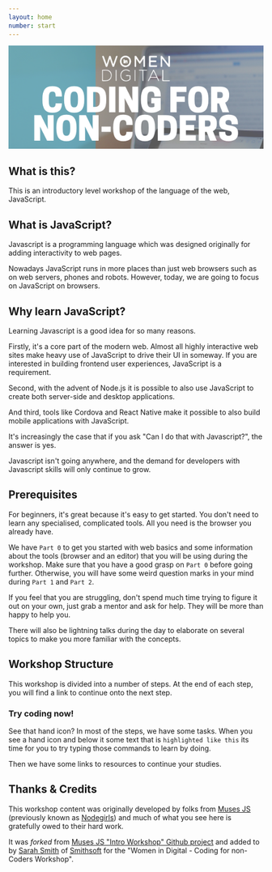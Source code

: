 ```yaml
---
layout: home
number: start
---
```


<img src="assets/logo.png">

## What is this?

This is an introductory level workshop of the language of the web, JavaScript.

## What is JavaScript?

Javascript is a programming language which was designed originally for adding interactivity to web pages.  

Nowadays JavaScript runs in more places than just web browsers such as on web servers, phones and robots. However, today, we are going to focus on JavaScript on browsers.

## Why learn JavaScript?

Learning Javascript is a good idea for so many reasons.

Firstly, it's a core part of the modern web.  Almost all highly interactive web sites make heavy use of JavaScript to drive their UI in someway.  If you are interested in building frontend user experiences, JavaScript is a requirement.

Second, with the advent of Node.js it is possible to also use JavaScript to create both server-side and desktop applications.

And third, tools like Cordova and React Native make it possible to also build mobile applications with JavaScript.

It's increasingly the case that if you ask "Can I do that with Javascript?", the answer is yes.

Javascript isn't going anywhere, and the demand for developers with Javascript skills will only continue to grow. 


## Prerequisites

For beginners, it's great because it's easy to get started.  You don't need to learn any specialised, complicated tools.  All you need is the browser you already have.

We have `Part 0` to get you started with web basics and some information about the tools (browser and an editor) that you will be using during the workshop. Make sure that you have a good grasp on `Part 0` before going further. Otherwise, you will have some weird question marks in your mind during `Part 1` and `Part 2`.

If you feel that you are struggling, don't spend much time trying to figure it out on your own, just grab a mentor and ask for help. They will be more than happy to help you.

There will also be lightning talks during the day to elaborate on several topics to make you more familiar with the concepts. 


## Workshop Structure

This workshop is divided into a number of steps. At the end of each step, you will 
find a link to continue onto the next step.  

<h3><i class="fa fa-hand-pointer-o " aria-hidden="true"></i> Try coding now!</h3>

See that hand icon?  In most of the steps, we have some tasks.  When you see a hand icon and
below it some text that is `highlighted like this` its time for you to try typing those commands to learn by doing.

Then we have some links to resources to continue your studies.


## Thanks & Credits

This workshop content was originally developed by folks from [Muses JS](musescodejs.org) (previously known as [Nodegirls](http://nodegirls.com.au/)) and
much of what you see here is gratefully owed to their hard work.

It was _forked_ from [Muses JS "Intro Workshop" Github project](https://github.com/muses-code-js/js-intro-workshop) and added to by [Sarah Smith](http://github.com/sarah-j-smith) of [Smithsoft](https://github.com/Smithsoft/) for the "Women in Digital - Coding for non-Coders Workshop".